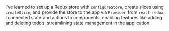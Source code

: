 I've learned to set up a Redux store with `configureStore`, create slices using `createSlice`, and provide the store to the app via `Provider` from `react-redux`. I connected state and actions to components, enabling features like adding and deleting todos, streamlining state management in the application.
